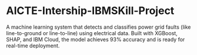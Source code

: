 # AICTE-Intership-IBMSKill-Project
A machine learning system that detects and classifies power grid faults (like line-to-ground or line-to-line) using electrical data. Built with XGBoost, SHAP, and IBM Cloud, the model achieves 93% accuracy and is ready for real-time deployment.
